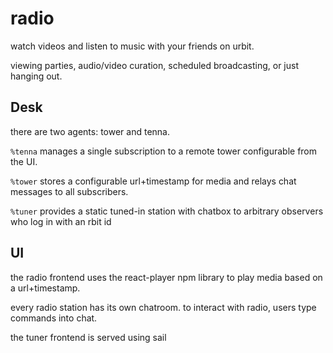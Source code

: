 # radio

watch videos and listen to music with your friends on urbit.

viewing parties, audio/video curation, scheduled broadcasting, or just hanging out.

## Desk

there are two agents: tower and tenna.

`%tenna` manages a single subscription to a remote tower configurable from the UI.

`%tower` stores a configurable url+timestamp for media and relays chat messages to all subscribers.

`%tuner` provides a static tuned-in station with chatbox to arbitrary observers who log in with an rbit id

## UI

the radio frontend uses the react-player npm library to play media based on a url+timestamp.

every radio station has its own chatroom. to interact with radio, users type commands into chat.

the tuner frontend is served using sail
